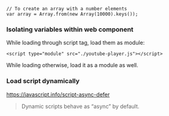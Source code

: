 ```
// To create an array with a number elements
var array = Array.from(new Array(10000).keys());
```

### Isolating variables within web component

While loading through script tag, load them as module:

```
<script type="module" src="./youtube-player.js"></script>
```

While loading otherwise, load it as a module as well.

### Load script dynamically

https://javascript.info/script-async-defer

> Dynamic scripts behave as “async” by default.
